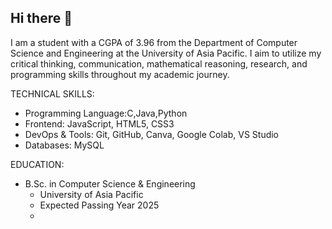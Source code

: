 ## Hi there 👋

I am a student with a CGPA of 3.96 from the Department of Computer Science and Engineering at the University of Asia Pacific. I aim to utilize my critical thinking, communication, mathematical reasoning, research, and programming skills throughout my academic journey.

TECHNICAL SKILLS:
- Programming Language:C,Java,Python
- Frontend: JavaScript, HTML5, CSS3
- DevOps & Tools: Git, GitHub, Canva, Google Colab, VS Studio
- Databases: MySQL

EDUCATION:
- B.Sc. in Computer Science & Engineering
  - University of Asia Pacific
  - Expected Passing Year 2025
  - 
<!--
Here are some ideas to get you started

- 🔭 I’m currently working on ...
- 🌱 I’m currently learning ...
- 👯 I’m looking to collaborate on ...
- 🤔 I’m looking for help with ...
- 💬 Ask me about ...
- 📫 How to reach me: ...
- 😄 Pronouns: ...
- ⚡ Fun fact: ...
-->
